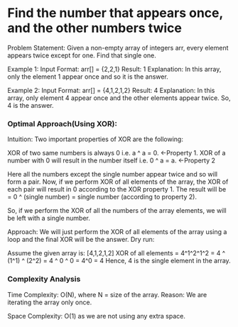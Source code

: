 # Find the number that appears once, and the other numbers twice

Problem Statement: Given a non-empty array of integers arr, every element appears twice except for one. Find that single one.

Example 1:
Input Format: arr[] = {2,2,1}
Result: 1
Explanation: In this array, only the element 1 appear once and so it is the answer.

Example 2:
Input Format: arr[] = {4,1,2,1,2}
Result: 4
Explanation: In this array, only element 4 appear once and the other elements appear twice. So, 4 is the answer.

### Optimal Approach(Using XOR): 
Intuition:
Two important properties of XOR are the following:

XOR of two same numbers is always 0 i.e. a ^ a = 0. ←Property 1.
XOR of a number with 0 will result in the number itself i.e. 0 ^ a = a.  ←Property 2

Here all the numbers except the single number appear twice and so will form a pair. Now, if we perform XOR of all elements of the array, the XOR of each pair will result in 0 according to the XOR property 1. The result will be = 0 ^ (single number) = single number (according to property 2).

So, if we perform the XOR of all the numbers of the array elements, we will be left with a single number.

Approach:
We will just perform the XOR of all elements of the array using a loop and the final XOR will be the answer.
Dry run:

Assume the given array is: [4,1,2,1,2]
XOR of all elements = 4^1^2^1^2
      = 4 ^ (1^1) ^ (2^2)
      = 4 ^ 0 ^ 0 = 4^0 = 4
Hence, 4 is the single element in the array.

### Complexity Analysis

Time Complexity: O(N), where N = size of the array.
Reason: We are iterating the array only once.

Space Complexity: O(1) as we are not using any extra space.
